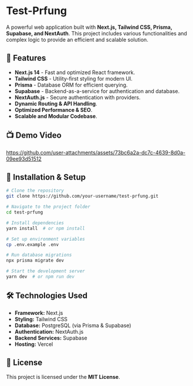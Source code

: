 # Test-Prfung

A powerful web application built with **Next.js, Tailwind CSS, Prisma, Supabase, and NextAuth**. This project includes various functionalities and complex logic to provide an efficient and scalable solution.

## 🚀 Features
- **Next.js 14** - Fast and optimized React framework.
- **Tailwind CSS** - Utility-first styling for modern UI.
- **Prisma** - Database ORM for efficient querying.
- **Supabase** - Backend-as-a-service for authentication and database.
- **NextAuth.js** - Secure authentication with providers.
- **Dynamic Routing & API Handling**.
- **Optimized Performance & SEO**.
- **Scalable and Modular Codebase**.

## 📺 Demo Video
https://github.com/user-attachments/assets/73bc6a2a-dc7c-4639-8d0a-09ee93d51512


## 📂 Installation & Setup
```bash
# Clone the repository
git clone https://github.com/your-username/test-prfung.git

# Navigate to the project folder
cd test-prfung

# Install dependencies
yarn install  # or npm install

# Set up environment variables
cp .env.example .env

# Run database migrations
npx prisma migrate dev

# Start the development server
yarn dev  # or npm run dev
```

## 🛠️ Technologies Used
- **Framework:** Next.js
- **Styling:** Tailwind CSS
- **Database:** PostgreSQL (via Prisma & Supabase)
- **Authentication:** NextAuth.js
- **Backend Services:** Supabase
- **Hosting:** Vercel

## 📜 License
This project is licensed under the **MIT License**.

